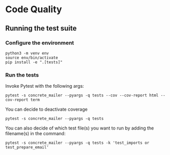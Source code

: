 # Code Quality

## Running the test suite

### Configure the environment

```shell
python3 -m venv env
source env/bin/activate
pip install -e ".[tests]"
```

### Run the tests

Invoke Pytest with the following args:

```shell
pytest -s concrete_mailer --pyargs -q tests --cov --cov-report html --cov-report term
```

You can decide to deactivate coverage

```shell
pytest -s concrete_mailer --pyargs -q tests
```

You can also decide of which test file(s) you want to run by adding the filename(s) in the command:

```shell
pytest -s concrete_mailer --pyargs -q tests -k 'test_imports or test_prepare_email'
```
